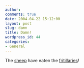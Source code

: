 ```yaml
---
author:
comments: true
date: 2004-04-22 15:12:00
layout: post
slug: damn
title: Damn!
wordpress_id: 44
categories:
- General
---
```


The [sheep](http://jeremycherfas.net/images/Pictures/Easter%20at%20Crossways/Shooting%20Sheep%202.jpg) have eaten the [fritillaries](http://jeremycherfas.net/images/Pictures/Easter%20at%20Crossways/Snakeshead%20Fritillary.jpg)!
